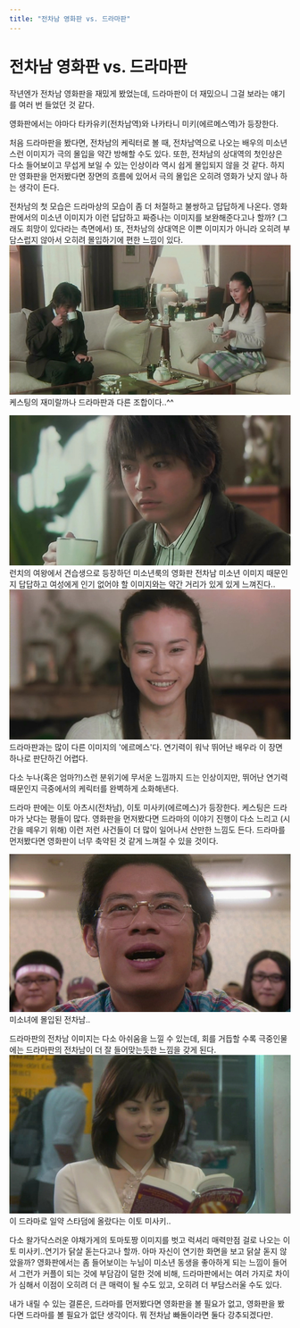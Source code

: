 ```yaml
---
title: "전차남 영화판 vs. 드라마판"
---
```

# 전차남 영화판 vs. 드라마판

작년엔가 전차남 영화판을 재밌게 봤었는데, 드라마판이 더 재밌으니 그걸 보라는 얘기를 여러 번 들었던 것 같다.

영화판에서는 야마다 타카유키(전차남역)와 나카타니 미키(에르메스역)가 등장한다. 

처음 드라마판을 봤다면, 전차남의 케릭터로 볼 때, 전차남역으로 나오는 배우의 미소년스런 이미지가 극의 몰입을 약간 방해할 수도 있다. 또한, 전차남의 상대역의 첫인상은 다소 들어보이고 무섭게 보일 수 있는 인상이라 역시 쉽게 몰입되지 않을 것 같다. 하지만 영화판을 먼저봤다면 장면의 흐름에 있어서 극의 몰입은 오히려 영화가 낫지 않나 하는 생각이 든다.

전차남의 첫 모습은 드라마상의 모습이 좀 더 처절하고 불쌍하고 답답하게 나온다. 영화판에서의 미소년 이미지가 이런 답답하고 짜증나는 이미지를 보완해준다고나 할까? (그래도 희망이 있다라는 측면에서) 또, 전차남의 상대역은 이쁜 이미지가 아니라 오히려 부담스럽지 않아서 오히려 몰입하기에 편한 느낌이 있다.
![image](/assets/images/5980f97bc5c482e5a9af4ca294d28d8d.png)케스팅의 재미랄까나 드라마판과 다른 조합이다..^^

![image](/assets/images/56c2e3197dda49af733b1824f6bb5754.png)런치의 여왕에서 견습생으로 등장하던 미소년룩의 영화판 전차남
미소년 이미지 때문인지 답답하고 여성에게 인기 없어야 할 이미지와는 약간 거리가 있게 있게 느껴진다..
![image](/assets/images/38d3406c8c398e8bb7cffd23ea33f0ed.png)드라마판과는 많이 다른 이미지의 &#39;에르메스&#39;다. 연기력이 워낙 뛰어난 배우라 이 장면 하나로 판단하긴 어렵다.

다소 누나(혹은 엄마?!)스런 분위기에 무서운 느낌까지 드는 인상이지만, 뛰어난 연기력 때문인지 극중에서의 케릭터를 완벽하게 소화해낸다.

드라마 판에는 이토 아츠시(전차남), 이토 미사키(에르메스)가 등장한다. 케스팅은 드라마가 낫다는 평들이 많다. 영화판을 먼저봤다면 드라마의 이야기 진행이 다소 느리고 (시간을 떼우기 위해) 이런 저런 사건들이 더 많이 일어나서 산만한 느낌도 든다. 드라마를 먼저봤다면 영화판이 너무 축약된 것 같게 느껴질 수 있을 것이다.

![image](/assets/images/61db009381600eb30dde30ce33e68b52.png)미소녀에 몰입된 전차남..

드라마판의 전차남 이미지는 다소 아쉬움을 느낄 수 있는데, 회를 거듭할 수록 극중인물에는 드라마판의 전차남이 더 잘 들어맞는듯한 느낌을 갖게 된다.
![image](/assets/images/2044f2f23f6e8ec0af1d87849c05d163.png)이 드라마로 일약 스타덤에 올랐다는 이토 미사키..

다소 왈가닥스러운 야채가게의 토마토짱 이미지를 벗고 럭셔리 매력만점 걸로 나오는 이토 미사키..연기가 닭살 돋는다고나 할까. 아마 자신이 연기한 화면을 보고 닭살 돋지 않았을까? 영화판에서는 좀 들어보이는 누님이 미소년 동생을 좋아하게 되는 느낌이 들어서 그런가 커플이 되는 것에 부담감이 덜한 것에 비해, 드라마판에서는 여러 가지로 차이가 심해서 이점이 오히려 더 큰 매력이 될 수도 있고, 오히려 더 부담스러울 수도 있다.

내가 내릴 수 있는 결론은, 드라마를 먼저봤다면 영화판을 볼 필요가 없고, 영화판을 봤다면 드라마를 볼 필요가 없단 생각이다. 뭐 전차남 빠돌이라면 둘다 강추되겠다만.


